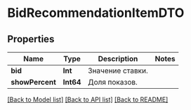 # BidRecommendationItemDTO

## Properties
Name | Type | Description | Notes
------------ | ------------- | ------------- | -------------
**bid** | **Int** | Значение ставки. | 
**showPercent** | **Int64** | Доля показов.  | 

[[Back to Model list]](../README.md#documentation-for-models) [[Back to API list]](../README.md#documentation-for-api-endpoints) [[Back to README]](../README.md)


